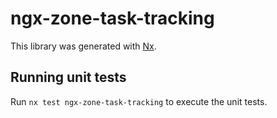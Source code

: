 # ngx-zone-task-tracking

This library was generated with [Nx](https://nx.dev).

## Running unit tests

Run `nx test ngx-zone-task-tracking` to execute the unit tests.
